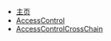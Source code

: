 * [主页](README.md)
* [AccessControl](./openzeppelin/access/AccessControl.md)
* [AccessControlCrossChain](./openzeppelin/access/AccessControlCrossChain.md)